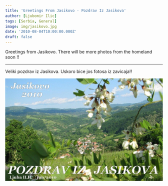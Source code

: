 ```yaml
---
title: 'Greetings From Jasikovo - Pozdrav Iz Jasikova'
author: [Ljubomir Ilic]
tags: [Serbia, General]
image: img/jasikovo.jpg
date: '2010-08-04T10:00:00.000Z'
draft: false
---
```


Greetings from Jasikovo. There will be more photos from the homeland soon !!

--------

Veliki pozdrav iz Jasikova. Uskoro bice jos fotosa iz zavicaja!!

![img](img/jasikovo.jpg)
